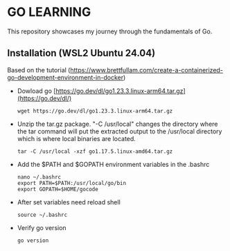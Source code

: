 # GO LEARNING
This repository showcases my journey through the fundamentals of Go.

## Installation (WSL2 Ubuntu 24.04)

Based on the tutorial (https://www.brettfullam.com/create-a-containerized-go-development-environment-in-docker)

- Dowload go [https://go.dev/dl/go1.23.3.linux-arm64.tar.gz](https://go.dev/dl/)

  ```
  wget https://go.dev/dl/go1.23.3.linux-arm64.tar.gz
  ```

- Unzip the tar.gz package. "-C /usr/local" changes the directory where the tar command will put the extracted output to the /usr/local directory which is where local binaries are located.
  ```
  tar -C /usr/local -xzf go1.17.5.linux-amd64.tar.gz
  ```
-  Add the $PATH and $GOPATH environment variables in the .bashrc
    ```
    nano ~/.bashrc
    export PATH=$PATH:/usr/local/go/bin
    export GOPATH=$HOME/gocode
    ```
- After set variables need reload shell
    ```
    source ~/.bashrc
    ```
- Verify go version
    ```
    go version
    ```
